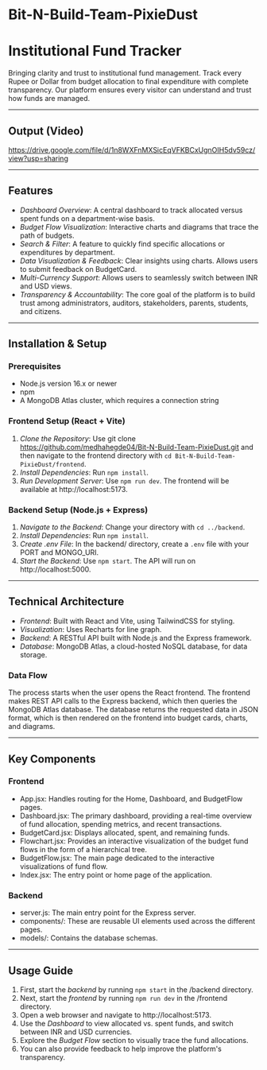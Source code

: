 # Bit-N-Build-Team-PixieDust

# Institutional Fund Tracker

Bringing clarity and trust to institutional fund management. Track every Rupee or Dollar from budget allocation to final expenditure with complete transparency. Our platform ensures every visitor can understand and trust how funds are managed.

---

## Output (Video)
https://drive.google.com/file/d/1n8WXFnMXSicEqVFKBCxUgnOIH5dv59cz/view?usp=sharing

---

## Features

* *Dashboard Overview*: A central dashboard to track allocated versus spent funds on a department-wise basis.
* *Budget Flow Visualization*: Interactive charts and diagrams that trace the path of budgets.
* *Search & Filter*: A feature to quickly find specific allocations or expenditures by department.
* *Data Visualization & Feedback*: Clear insights using charts. Allows users to submit feedback on BudgetCard.
* *Multi-Currency Support*: Allows users to seamlessly switch between INR and USD views.
* *Transparency & Accountability*: The core goal of the platform is to build trust among administrators, auditors, stakeholders, parents, students, and citizens.

---

## Installation & Setup

### Prerequisites

* Node.js version 16.x or newer
* npm
* A MongoDB Atlas cluster, which requires a connection string

### Frontend Setup (React + Vite)

1.  *Clone the Repository*: Use git clone https://github.com/medhahegde04/Bit-N-Build-Team-PixieDust.git and then navigate to the frontend directory with `cd Bit-N-Build-Team-PixieDust/frontend`.
2.  *Install Dependencies*: Run `npm install`.
3.  *Run Development Server*: Use `npm run dev`. The frontend will be available at http://localhost:5173.

### Backend Setup (Node.js + Express)

1.  *Navigate to the Backend*: Change your directory with `cd ../backend`.
2.  *Install Dependencies*: Run `npm install`.
3.  *Create .env File*: In the backend/ directory, create a `.env` file with your PORT and MONGO_URI.
4.  *Start the Backend*: Use `npm start`. The API will run on http://localhost:5000.

---

## Technical Architecture

* *Frontend*: Built with React and Vite, using TailwindCSS for styling.
* *Visualization*: Uses Recharts for line graph.
* *Backend*: A RESTful API built with Node.js and the Express framework.
* *Database*: MongoDB Atlas, a cloud-hosted NoSQL database, for data storage.

### Data Flow

The process starts when the user opens the React frontend. The frontend makes REST API calls to the Express backend, which then queries the MongoDB Atlas database. The database returns the requested data in JSON format, which is then rendered on the frontend into budget cards, charts, and diagrams.

---

## Key Components

### Frontend

* App.jsx: Handles routing for the Home, Dashboard, and BudgetFlow pages.
* Dashboard.jsx: The primary dashboard, providing a real-time overview of fund allocation, spending metrics, and recent transactions.
* BudgetCard.jsx: Displays allocated, spent, and remaining funds.
* Flowchart.jsx: Provides an interactive visualization of the budget fund flows in the form of a hierarchical tree.
* BudgetFlow.jsx: The main page dedicated to the interactive visualizations of fund flow.
* Index.jsx: The entry point or home page of the application.


### Backend

* server.js: The main entry point for the Express server.
* components/: These are reusable UI elements used across the different pages.
* models/: Contains the database schemas.


---

## Usage Guide

1.  First, start the *backend* by running `npm start` in the /backend directory.
2.  Next, start the *frontend* by running `npm run dev` in the /frontend directory.
3.  Open a web browser and navigate to http://localhost:5173.
4.  Use the *Dashboard* to view allocated vs. spent funds, and switch between INR and USD currencies.
5.  Explore the *Budget Flow* section to visually trace the fund allocations.
6.  You can also provide feedback to help improve the platform's transparency.
